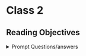 # Class 2

## Reading Objectives

<details markdown="block"><summary>Prompt Questions/answers</summary>


### 1.How would you describe an object to a non-technical friend you grew up with?

an object is basically a collection of data. Much like a box holding multiple items and we can access those items through calling the box.

### 2.What are some advantages to creating object literals?

They're easy to create, readable, flexible and contain any data type, reusable, and dynamic.

### 3.How do objects differ from arrays?

Arrays are ordered lists of valuies where each item is accessible by index, where as objects are key value pairs.

### 4. Give an example for when you would need to use bracket notation to access an object’s property instead of dot notation.

When trying to access a dynamic value stored in a value in an objects properties.

### 5. Evaluate the code below. What does the term this refer to and what is the advantage to using this?

```js
const dog = {
  name: 'Spot',
  age: 2,
  color: 'white with black spots',
  humanAge: function (){
    console.log(`${this.name} is ${this.age*7} in human years`);
  }
}
```

`this` refers to the object dog, and it makes the function more flexible and reusable. 

### 6. What is the DOM?

The Document Object Model (DOM)

### 7. Briefly describe the relationship between the DOM and JavaScript.

Javascript manipulates the element within the DOM to chang webpages.


</details>